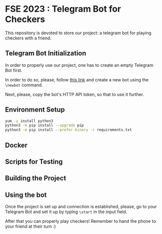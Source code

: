 # FSE 2023 : Telegram Bot for Checkers
This repository is devoted to store our project: a telegram bot for playing checkers with a friend.
## Telegram Bot Initialization
In order to properly use our project, one has to create an empty Telegram Bot first.

In order to do so, please, follow [this link](https://t.me/BotFather) and create a new bot using the `\newbot` command.

Next, please, copy the bot's HTTP API token, so that to use it further.

## Environment Setup
```bash
yum -y install python3
python3 -m pip install --upgrade pip
python3 -m pip install --prefer-binary -r requirements.txt
```
## Docker

## Scripts for Testing

## Building the Project

## Using the bot
Once the project is set up and connection is established, please, go to your Telegram Bot and set it up by typing `\start` in the input field.

After that you can properly play checkers! Remember to hand the phone to your friend at their turn :)
